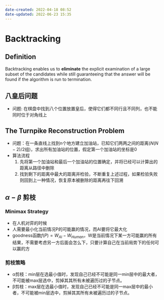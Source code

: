 ```yaml
---
date-created: 2022-04-18 08:52
date-updated: 2022-06-23 15:35
---
```


# Backtracking

## Definition

Backtracking enables us to **eliminate** the explicit examination of a large subset of the candidates while still guaranteeing that the answer will be found if the algorithm is run to termination.

## 八皇后问题

- 问题: 在棋盘中找到八个位置放置皇后，使得它们都不同行且不同列，也不能同时位于对角线上

## The Turnpike Reconstruction Problem

- 问题：在一条直线上找到n个地方建立加油站，已知它们两两之间的距离($N(N-2)/2$组)，求出所有加油站的位置，假定第一个加油站的坐标是0
- 算法流程
	1. 先将第一个加油站和最后一个加油站的位置确定，并将已经可以计算出的距离从路径中删除
	2. 找到剩下的距离中最大的距离并检验，不断重复上述过程，如果检验失败则回到上一种情况，恢复原本被删除的距离再往下回溯

## $\alpha-\beta$ 剪枝

### Minimax Strategy

- 在人机对弈的时候
- 人需要最小化当前情况P的可能赢的情况，而AI要将它最大化
- goodness函数$f(P)=W_{AI}-W_{Human}$，W是当前情况下某一方可能赢的所有结果，不需要考虑另一方后面会怎么下，只要计算自己在当前局势下的任何可以赢的方

### 剪枝策略

- α剪枝：min层在选最小值时，发现自己已经不可能是同一min层中的最大者，不可能被max层选中，剪掉其其所有未被遍历过的子节点。
- β剪枝：max层在选最小值时，发现自己已经不可能是同一max层中的最小者，不可能被min层选中，剪掉其其所有未被遍历过的子节点。
